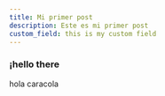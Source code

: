 ```yaml
---
title: Mi primer post
description: Este es mi primer post
custom_field: this is my custom field
---
```


### ¡hello there
hola caracola